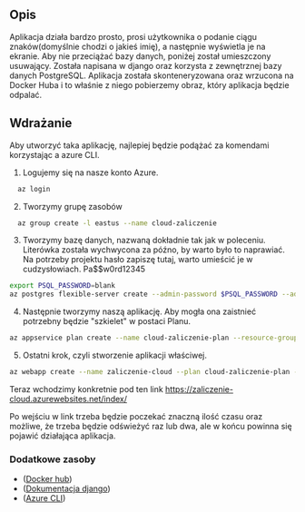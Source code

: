 ## Opis

Aplikacja działa bardzo prosto, prosi użytkownika o podanie ciągu znaków(domyślnie chodzi o jakieś imię), a następnie wyświetla je na ekranie. Aby nie przeciążać bazy danych, poniżej został umieszczony usuwający. Została napisana w django oraz korzysta z zewnętrznej bazy danych PostgreSQL. Aplikacja została skonteneryzowana oraz wrzucona na Docker Huba i to właśnie z niego pobierzemy obraz, który aplikacja będzie odpalać.

## Wdrażanie

Aby utworzyć taka aplikację, najlepiej będzie podążać za komendami korzystając a azure CLI.

  1. Logujemy się na nasze konto Azure.

```bash
  az login
```

  2. Tworzymy grupę zasobów
```bash
  az group create -l eastus --name cloud-zaliczenie
```

  3. Tworzymy bazę danych, nazwaną dokładnie tak jak w poleceniu. Literówka została wychwycona za późno, by warto było to naprawiać. Na potrzeby projektu hasło zapiszę tutaj, warto umieścić je w cudzysłowiach. Pa$$w0rd12345
```bash
export PSQL_PASSWORD=blank
az postgres flexible-server create --admin-password $PSQL_PASSWORD --admin-user rootadmin --database-name cloud_name --location eastus --name zaliczenoe-cloud --resource-group cloud-zaliczenie --storage-size 32 --public-access all --sku-name Standard_B1ms --tier Burstable --public-access 0.0.0.0
```

  4. Następnie tworzymy naszą aplikację. Aby mogła ona zaistnieć potrzebny będzie "szkielet" w postaci Planu.
```bash
az appservice plan create --name cloud-zaliczenie-plan --resource-group cloud-zaliczenie --location eastus --is-linux
```
  
  5. Ostatni krok, czyli stworzenie aplikacji właściwej.
```bash
az webapp create --name zaliczenie-cloud --plan cloud-zaliczenie-plan --resource-group cloud-zaliczenie --deployment-container-image-name jakubjedrzejak2000/cloud-zaliczenie:latest
```
Teraz wchodzimy konkretnie pod ten link 
https://zaliczenie-cloud.azurewebsites.net/index/

Po wejściu w link trzeba będzie poczekać znaczną ilość czasu oraz możliwe, że trzeba będzie odświeżyć raz lub dwa, ale w końcu powinna się pojawić działająca aplikacja.


### Dodatkowe zasoby

- ([Docker hub](https://hub.docker.com/repository/docker/jakubjedrzejak2000/cloud-zaliczenie))
- ([Dokumentacja django](https://docs.djangoproject.com/en/4.0/))
- ([Azure CLI](https://docs.microsoft.com/pl-pl/cli/azure/reference-index?view=azure-cli-latest))


